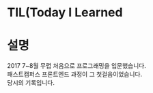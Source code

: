 # TIL(Today I Learned

# 설명
2017 7~8월 무렵 처음으로 프로그래밍을 입문했습니다.     
패스트캠퍼스 프론트엔드 과정이 그 첫걸음이었습니다.    
당시의 기록입니다.    
